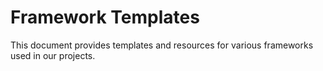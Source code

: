 # Framework Templates

This document provides templates and resources for various frameworks used in our projects.
